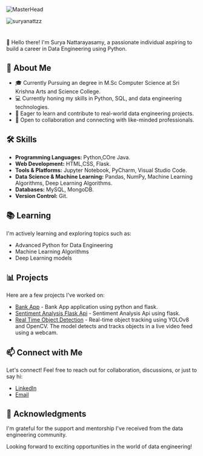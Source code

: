 ![MasterHead](https://cdn.dribbble.com/users/50886/screenshots/2710024/coding.gif)


<p align="left"> <img src="https://komarev.com/ghpvc/?username=suryanattzz&label=Profile%20views&color=0e75b6&style=flat" alt="suryanattzz" /> </p>

# <Your Name>

👋 Hello there! I'm Surya Nattarayasamy, a passionate individual aspiring to build a career in Data Engineering using Python.

## 🚀 About Me

- 🎓 Currently Pursuing an degree in M.Sc Computer Science at Sri Krishna Arts and Science College.
- 💻 Currently honing my skills in Python, SQL, and data engineering technologies.
- 🌱 Eager to learn and contribute to real-world data engineering projects.
- 🤝 Open to collaboration and connecting with like-minded professionals.

## 🛠️ Skills

- **Programming Languages:** Python,COre Java.
- **Web Development:** HTML,CSS, Flask.
- **Tools & Platforms:** Jupyter Notebook, PyCharm, Visual Studio Code.
- **Data Science & Machine Learning:** Pandas, NumPy, Machine Learning Algorithms, Deep Learning Algorithms.
- **Databases:** MySQL, MongoDB.
- **Version Control:** Git.
  

## 📚 Learning

I'm actively learning and exploring topics such as:

- Advanced Python for Data Engineering
- Machine Learning Algorithms
- Deep Learning models

## 📊 Projects

Here are a few projects I've worked on:

- [Bank App](https://github.com/suryanattzz/Bank_Flask) - Bank App application using python and flask.
- [Sentiment Analysis Flask Api](https://github.com/suryanattzz/Sentiment_analysis_flask_api) - Sentiment Analysis Api using flask.
- [Real Time Object Detection](https://github.com/suryanattzz/Real_Time_Object_Tracking) - Real-time object tracking using YOLOv8 and OpenCV. The model detects and tracks objects in a live video feed using a webcam.

## 📫 Connect with Me

Let's connect! Feel free to reach out for collaboration, discussions, or just to say hi:

- [LinkedIn](in/surya-nattzz1)
- [Email](suryanattarayasamy@gmail.com)

## 🙏 Acknowledgments

I'm grateful for the support and mentorship I've received from the data engineering community.

Looking forward to exciting opportunities in the world of data engineering!

